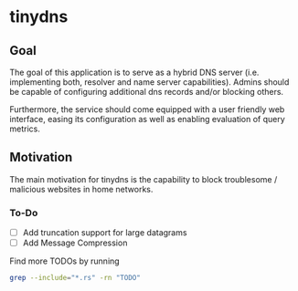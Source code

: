 # tinydns

## Goal

The goal of this application is to serve as a hybrid DNS server (i.e. implementing both, resolver and name server capabilities).
Admins should be capable of configuring additional dns records and/or blocking others.

Furthermore, the service should come equipped with a user friendly web interface, easing its configuration as well as enabling
evaluation of query metrics.

## Motivation

The main motivation for tinydns is the capability to block troublesome / malicious websites in home networks.

### To-Do
- [ ] Add truncation support for large datagrams
- [ ] Add Message Compression

Find more TODOs by running
```sh
grep --include="*.rs" -rn "TODO"
```